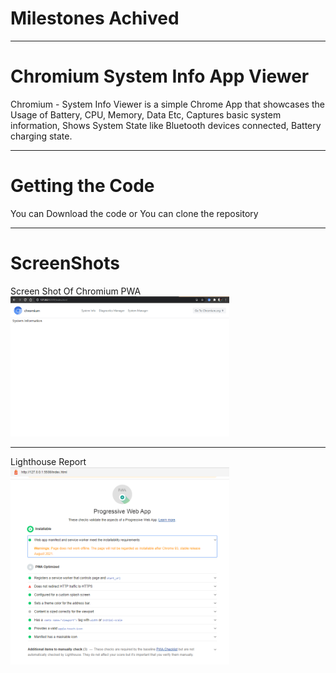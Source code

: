 # Milestones Achived
<hr>

# Chromium System Info App Viewer
Chromium - System Info Viewer is a simple Chrome App that showcases the Usage of Battery, CPU, Memory, Data Etc, Captures basic system information, Shows System State like Bluetooth devices connected, Battery charging state.
<hr>

# Getting the Code
You can Download the code or You can clone the repository
<hr>

# ScreenShots

Screen Shot Of Chromium PWA 
<br> 
<img alt="Chromium PWA" src="https://github.com/SriBhargav8/Chromium-PWA/blob/main/Chromium%20PWA/images/ChromiumPWA.PNG" width=350px/> 
<hr> 
Lighthouse Report
<br> 
<img alt="Google Lighthouse Report" src="https://github.com/SriBhargav8/Chromium-PWA/blob/main/Chromium%20PWA/images/Lighthouse.PNG" width=350px/>

